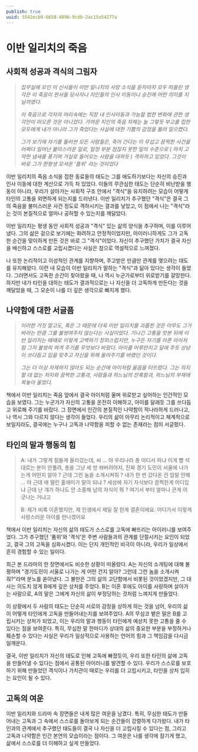 ```yaml
---
publish: true
uuid: 5542ecb9-6658-4096-9cdb-2ac15a54277a
---
```


# 이반 일리치의 죽음

## 사회적 성공과 격식의 그림자

>*집무실에 모인 이 신사들이 이반 일니치의 사망 소식을 듣자마자 모두 떠올린 생각은 이 죽음이 판사들 당사자나 지인들의 인사 이동이나 승진에 어떤 의미를 지닐까였다.*
>
>*이 죽음으로 각자의 머리속에는 직장 내 인사이동과 가능할 법한 변화에 관한 생각만이 떠오른 것은 아니었다. 가까운 지인의 죽음 자체는 늘 그렇듯 부고를 접한 모두에게 내가 아니라 그가 죽었다는 사실에 대한 기쁨의 감정을 불러 일으켰다.*
>
>*그가 보기에 자기를 둘러싼 모든 사람들은, 죽어 간다는 이 무섭고 끔찍한 사건을 어쩌다 일어난 불미스러운 일로, 일정 부분 점잖지 못한 일의 수준으로 ( 마치 고약한 냄새를 풍기며 거실로 들어오는 사람을 대하듯 ) 격하하고 있었다. 그것이 바로 그가 한평생 모셔온 ‘품위’ 라는 것이었다*

이반 일리치의 죽음 소식을 접한 동료들의 태도는 그를 애도하기보다는 자신의 승진과 인사 이동에 대한 계산으로 가득 차 있었다. 이들의 무관심한 태도는 단순히 비난받을 행동이 아니라, 우리가 살아가는 사회적 구조 안에서 "격식"을 유지하려는 모습이 어떻게 타인의 고통을 외면하게 되는지를 드러낸다. 이반 일리치가 추구했던 "격식"은 결국 그의 죽음을 불미스러운 사건 정도로 격하시키는 결과를 낳았고, 이 점에서 나는 "격식"라는 것이 본질적으로 얼마나 공허할 수 있는지를 깨달았다.

이반 일리치는 평생 동안 사회적 성공과 "격식" 있는 삶의 양식을 추구하며, 이를 이루어냈다. 그의 삶은 겉으로 보기에는 화려하고 안정적이었지만, 아이러니하게도 그가 고독한 순간을 맞이하게 만든 것은 바로 그 "격식"이었다. 자신이 추구했던 가치가 결국 자신을 배신하고 스스로를 고립시켰다는 사실은 참으로 역설적으로 느껴졌다.

나 또한 논리적이고 이성적인 관계를 지향하며, 주고받은 만큼만 관계를 맺으려는 태도를 유지해왔다. 이런 내 모습이 이반 일리치가 말하는 "격식"과 닮아 있다는 생각이 들었다. 그러면서도 고독한 순간이 찾아왔을 때, 나 역시 누군가로부터 위로받기를 갈망한다. 하지만 내가 타인을 대하는 태도가 결과적으로는 나 자신을 더 고독하게 만든다는 것을 깨달았을 때, 그 모순이 나를 더 깊은 생각으로 빠지게 했다.

## 나약함에 대한 서글픔

>*이러한 거짓 말고도, 혹은 그 때문에 더욱 이반 일리치를 괴롭힌 것은 아무도 그가 바라는 만큼 그를 불쌍여주지 않는다는 사실이었다. 기나긴 고통을 맛본 뒤에 이반 일리치는 때때로 이렇게 고백하기 창피스럽지만, 누구든 자기를 아픈 아이처럼 그저 불쌍히 여겨 주기를 무엇보다 바랐다. 아이를 어루만지고 달래 주듯 상냥이 쓰다듬고 입을 맞추고 자신을 위해 울어주기를 바랬던 것이다.*
>
>*그는 더 이상 자제하지 않아도 되는 순간에 아이처럼 울음을 터뜨렸다. 그는 의지할 데 없는 처지와 끔찍한 고통과, 사람들과 하느님의 잔혹함과, 하느님의 부재에 목놓아 울었다.*

책에서 이반 일리치는 죽음 앞에서 결국 아이처럼 울며 위로받고 싶어하는 인간적인 모습을 보였다. 그는 누군가가 자신의 고통을 온전히 이해하고, 아이를 달래듯 그를 쓰다듬고 위로해 주기를 바랐다. 그 장면에서 인간의 본질적인 나약함이 적나라하게 드러나고, 나 역시 그와 다르지 않다는 생각이 들었다. 우리의 삶이 아무리 논리적이고 체계적으로 보일지라도, 결국에는 누구나 고독과 나약함을 피할 수 없는 존재라는 점이 서글펐다.

## 타인의 말과 행동의 힘

> A: 내가 그렇게 힘들게 올라갔는데, 씨 ...
야 우리나라 총 어디서 파냐
이게 뺨 석대로는 분이 안풀려, 총을 그냥 세 방 쏴버려야지, 진짜
경기 도민이 서울에 나가는게 어떤지 알아 ?
근데 그런 놈을 소개시켜줘 ?
내가 한 번 갔다온 건 암말 안해 ...
야 근데 애 딸린 홀애미가 말이 되냐 ?
세상에 자기 자식보다 끔찍한게 어디있냐
근데 난 걔가 하나도 안 소중해
남의 자식이 뭐 ?
여기서 부터 얼마나 큰게 어긋나는 거냐고
>
> B: 제가 비록 이혼했지만, 제 인생에서 제일 잘 한게 결혼이에요.
어디가서 이렇게 사랑스러운 아이를 만나겠어요

책에서 이반 일리치는 자신의 삶의 태도가 스스로를 고독에 빠뜨리는 아이러니를 보여주었다. 그가 추구했던 '품위'와 '격식'은 주변 사람들과의 관계를 단절시키는 요인이 되었고, 결국 그의 고독을 심화시켰다. 이는 단지 개인적인 비극이 아니라, 우리가 일상에서 흔히 경험할 수 있는 일이다.

최근 본 드라마의 한 장면에서도 비슷한 상황이 떠올랐다. A는 자신의 소개팅에 대해 불평하며 "경기도민이 서울로 나가는 게 어떤 건지 알아? 그런데 그런 놈을 소개시켜줘?"라며 분노를 쏟아냈다. 그 불만은 그의 삶의 고단함에서 비롯된 것이었겠지만, 그 대사는 의도치 않게 B에게 깊은 상처를 주었다. B는 이혼 후에도 아이를 사랑하며 살아가는 사람으로, A의 말은 그에게 자신의 삶이 부정당하는 것처럼 느껴지게 만들었다.

이 상황에서 두 사람의 태도는 단순히 서로의 감정을 상하게 하는 것을 넘어, 우리의 삶이 어떻게 타인에게 고독을 만들어내는지를 보여주었다. A의 무심코 뱉은 말은 B를 고립시키는 상처가 되었고, 이는 우리의 말과 행동이 타인에게 예상치 못한 고통을 줄 수 있다는 점을 보여준다. 특히, 무심한 말 한마디가 상대의 삶의 중요한 부분을 부정하거나 훼손할 수 있다는 사실은 우리가 일상적으로 사용하는 언어의 힘과 그 책임감을 다시금 일깨운다.

결국, 이반 일리치가 자신의 태도로 인해 고독에 빠졌듯이, 우리 또한 타인의 삶에 고독을 만들어낼 수 있다는 점에서 공통된 아이러니를 발견할 수 있다. 우리가 스스로를 보호하기 위해 만들었던 격식이나 가치관이 때로는 우리를 더 고립시키고, 타인을 상처 입히는 요인이 될 수 있다.

## 고독의 여운

이반 일리치와 드라마 속 장면들은 내게 많은 여운을 남겼다. 특히, 무심한 태도가 만들어내는 고독과 그 속에서 스스로를 돌아보게 되는 순간들이 강렬하게 다가왔다. 내가 타인과의 관계에서 추구했던 태도들이 결국 나 자신을 더 고립시킬 수 있다는 점, 그리고 고독과 나약함은 인간 본연의 모습이라는 점이다. 그 여운은 나를 생각에 잠기게 했고, 삶에서 스스로를 더 이해하고 싶게 만들었다.